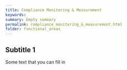 ```yaml
---
title: Compliance Monitoring & Measurement
keywords:
summary: Empty summary
permalink: compliance_monitoring_&_measurement.html
folder: functional_areas
---
```


## Subtitle 1

Some text that you can fill in